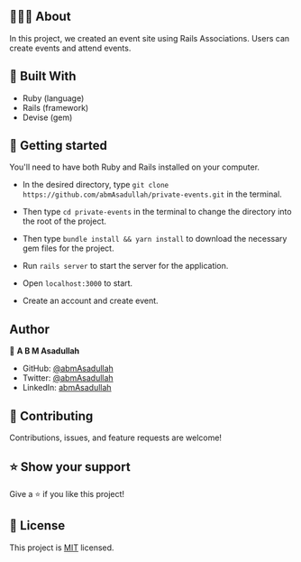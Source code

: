 ## 👩🏼‍💻 About

In this project, we created an event site using Rails Associations. Users can create events and attend events.<br>


## 🔧 Built With

- Ruby (language)
- Rails (framework)
- Devise (gem)


## 🤖 Getting started

You'll need to have both Ruby and Rails installed on your computer.

- In the desired directory, type `git clone https://github.com/abmAsadullah/private-events.git` in the terminal.

- Then type `cd private-events` in the terminal to change the directory into the root of the project.

- Then type `bundle install && yarn install` to download the necessary gem files for the project.

- Run `rails server` to start the server for the application.

- Open `localhost:3000` to start.

- Create an account and create event.




## Author

👤 **A B M Asadullah**

- GitHub: [@abmAsadullah](https://github.com/abmAsadullah)
- Twitter: [@abmAsadullah](https://twitter.com/abmAsadullah)
- LinkedIn: [abmAsadullah](https://www.linkedin.com/in/abmAsadullah)


## 🤝 Contributing

Contributions, issues, and feature requests are welcome!



## ⭐ Show your support

Give a ⭐️ if you like this project!



## 📝 License

This project is [MIT](https://opensource.org/licenses/MIT) licensed.
